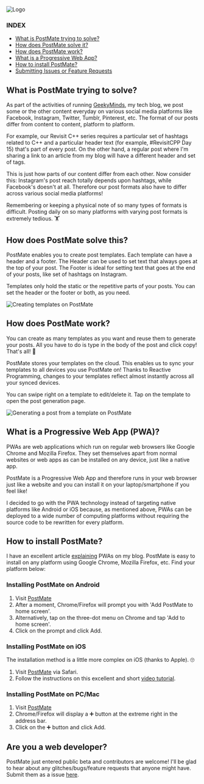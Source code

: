 ![Logo](https://wp.me/aayJ9O-De)

### INDEX
* [What is PostMate trying to solve?](#problem)
* [How does PostMate solve it?](#solution)
* [How does PostMate work?](#how-to-use)
* [What is a Progressive Web App?](#pwa)
* [How to install PostMate?](#installation)
* [Submitting Issues or Feature Requests](#developer)

<a name="problem"/>

## What is PostMate trying to solve?
As part of the activities of running [GeekyMinds](https://geekyminds.co.in), my tech blog, we post some or the other content everyday on various social media platforms like Facebook, Instagram, Twitter, Tumblr, Pinterest, etc. The format of our posts differ from content to content, platform to platform. 

For example, our Revisit C++ series requires a particular set of hashtags related to C++ and a particular header text (for example, #RevisitCPP Day 15) that's part of every post. On the other hand, a regular post where I'm sharing a link to an article from my blog will have a different header and set of tags.

This is just how parts of our content differ from each other. Now consider this: Instagram's post reach totally depends upon hashtags, while Facebook's doesn't at all. Therefore our post formats also have to differ across various social media platforms!

Remembering or keeping a physical note of so many types of formats is difficult. Posting daily on so many platforms with varying post formats is extremely tedious. 🏋️

<a name="solution"/>

## How does PostMate solve this?

PostMate enables you to create post templates. Each template can have a header and a footer. The Header can be used to set text that always goes at the top of your post. The Footer is ideal for setting text that goes at the end of your posts, like set of hashtags on Instagram.

Templates only hold the static or the repetitive parts of your posts. You can set the header or the footer or both, as you need.

![Creating templates on PostMate](https://wp.me/aayJ9O-Dh)

<a name="how-to-use"/>

## How does PostMate work?

You can create as many templates as you want and reuse them to generate your posts. All you have to do is type in the body of the post and click copy! That's all! 🎉

PostMate stores your templates on the cloud. This enables us to sync your templates to all devices you use PostMate on! Thanks to Reactive Programming, changes to your templates reflect almost instantly across all your synced devices.

You can swipe right on a template to edit/delete it. Tap on the template to open the post generation page.

![Generating a post from a template on PostMate](https://wp.me/aayJ9O-Dl)

<a name="pwa"/>

## What is a Progressive Web App (PWA)?

PWAs are web applications which run on regular web browsers like Google Chrome and Mozilla Firefox. They set themselves apart from normal websites or web apps as can be installed on any device, just like a native app.

PostMate is a Progressive Web App and therefore runs in your web browser just like a website and you can install it on your laptop/smartphone if you feel like!

I decided to go with the PWA technology instead of targeting native platforms like Android or iOS because, as mentioned above, PWAs can be deployed to a wide number of computing platforms without requiring the source code to be rewritten for every platform.

<a name="installation"/>

## How to install PostMate?

I have an excellent article [explaining](https://geekyminds.co.in/what-are-progressive-web-apps/) PWAs on my blog. PostMate is easy to install on any platform using Google Chrome, Mozilla Firefox, etc. Find your platform below:

### Installing PostMate on Android
1. Visit [PostMate](https://postmate-progressive.web.app)
2. After a moment, Chrome/Firefox will prompt you with 'Add PostMate to home screen'.
3. Alternatively, tap on the three-dot menu on Chrome and tap 'Add to home screen'.
3. Click on the prompt and click Add.

### Installing PostMate on iOS
The installation method is a little more complex on iOS (thanks to Apple). 🙄
1. Visit [PostMate](https://postmate-progressive.web.app) via Safari.
2. Follow the instructions on this excellent and short [video tutorial](https://www.youtube.com/watch?v=bV8xE6lOdoY).

### Installing PostMate on PC/Mac
1. Visit [PostMate](https://postmate-progressive.web.app)
2. Chrome/Firefox will display a ➕ button at the extreme right in the address bar.
3. Click on the ➕ button and click Add.

<a name="developer"/>

## Are you a web developer?

PostMate just entered public beta and contributors are welcome! I'll be glad to hear about any glitches/bugs/feature requests that anyone might have. Submit them as a issue [here](https://github.com/mukherjee96/postmate/issues/new).
